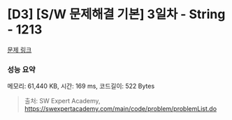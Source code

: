 # [D3] [S/W 문제해결 기본] 3일차 - String - 1213 

[문제 링크](https://swexpertacademy.com/main/code/problem/problemDetail.do?contestProbId=AV14P0c6AAUCFAYi) 

### 성능 요약

메모리: 61,440 KB, 시간: 169 ms, 코드길이: 522 Bytes



> 출처: SW Expert Academy, https://swexpertacademy.com/main/code/problem/problemList.do